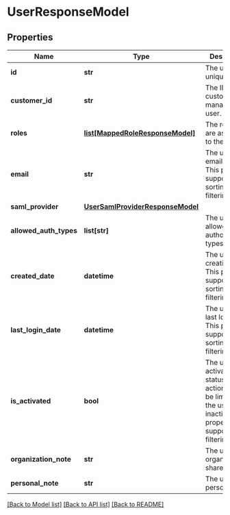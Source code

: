 # UserResponseModel

## Properties
Name | Type | Description | Notes
------------ | ------------- | ------------- | -------------
**id** | **str** | The user&#x27;s unique ID. | [optional] 
**customer_id** | **str** | The ID of the customer that manages the user. | [optional] 
**roles** | [**list[MappedRoleResponseModel]**](MappedRoleResponseModel.md) | The roles that are assigned to the user. | [optional] 
**email** | **str** | The user&#x27;s email address. This property supports: sorting and filtering. | [optional] 
**saml_provider** | [**UserSamlProviderResponseModel**](UserSamlProviderResponseModel.md) |  | [optional] 
**allowed_auth_types** | **list[str]** | The user&#x27;s allowed authorization types. | [optional] 
**created_date** | **datetime** | The user&#x27;s creation date. This property supports: sorting and filtering. | [optional] 
**last_login_date** | **datetime** | The user&#x27;s last login date. This property supports: sorting and filtering. | [optional] 
**is_activated** | **bool** | The user&#x27;s activation status. Some actions may be limited if the user is inactive. This property supports: filtering. | [optional] 
**organization_note** | **str** | The user&#x27;s organizational, shared note. | [optional] 
**personal_note** | **str** | The user&#x27;s personal note. | [optional] 

[[Back to Model list]](../README.md#documentation-for-models) [[Back to API list]](../README.md#documentation-for-api-endpoints) [[Back to README]](../README.md)

